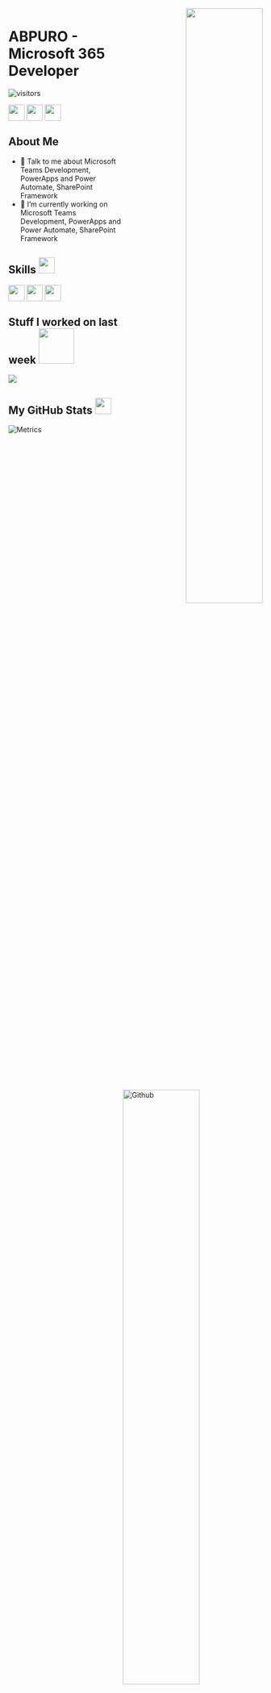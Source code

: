 <div align="right">
<img width="55%" align="right"  src="https://cdn.graph.office.net/prod/media/office/dev-program/home/Main_Hero_2_1259x472.png" />
</div>

<h1> ABPURO -  Microsoft 365 Developer </h1>

![visitors](https://visitor-badge.glitch.me/badge?page_id=abpuro.abpuro)

<a href = 'https://www.linkedin.com/in/abhishek-purohit-91019b9'> <img width = '32px' align= 'center' src="https://raw.githubusercontent.com/rahulbanerjee26/githubAboutMeGenerator/main/icons/linked-in-alt.svg"/></a> 
<a href = 'https://www.twitter.com/abpuro'> <img width = '32px' align= 'center' src="https://raw.githubusercontent.com/rahulbanerjee26/githubAboutMeGenerator/main/icons/twitter.svg"/></a> 
<a href = 'https://www.github.com/abpuro'> <img width = '32px' align= 'center' src="https://raw.githubusercontent.com/rahulbanerjee26/githubAboutMeGenerator/main/icons/github.svg"/></a> 

<h2> About Me </h2>

<img width="55%" align="right" alt="Github" src="https://raw.githubusercontent.com/onimur/.github/master/.resources/git-header.svg" />

- 💬 Talk to me about Microsoft Teams Development, PowerApps and Power Automate, SharePoint Framework 
- 🔭 I’m currently working on Microsoft Teams Development, PowerApps and Power Automate, SharePoint Framework

<h2> Skills <img src = "https://media2.giphy.com/media/QssGEmpkyEOhBCb7e1/giphy.gif?cid=ecf05e47a0n3gi1bfqntqmob8g9aid1oyj2wr3ds3mg700bl&rid=giphy.gif" width = 32px /> </h2>

<a href = 'https://www.linkedin.com/in/abhishek-purohit-91019b9'> <img width = '32px' align= 'center' src="https://static2.sharepointonline.com/files/fabric-cdn-prod_20200430.002/assets/brand-icons/product/svg/teams_48x1.svg"/></a> 
<a href = 'https://www.twitter.com/abpuro'> <img width = '32px' align= 'center' src="https://static2.sharepointonline.com/files/fabric-cdn-prod_20200430.002/assets/brand-icons/product/svg/sharepoint_48x1.svg"/></a> 
<a href = 'https://www.github.com/abpuro'> <img width = '32px' align= 'center' src="https://static2.sharepointonline.com/files/fabric-cdn-prod_20200430.002/assets/brand-icons/product/svg/office_48x1.svg"/></a> 






<h2> Stuff I worked on last week  <img src = "https://media1.giphy.com/media/JZ40cnfnN11KycrvMF/giphy.gif?cid=ecf05e47a0n3gi1bfqntqmob8g9aid1oyj2wr3ds3mg700bl&rid=giphy.gif" width = 70px> </h2>
<a href="https://github.com/anuraghazra/github-readme-stats">
<img align="center" src="https://github-readme-stats.vercel.app/api/wakatime?username=@&compact=True"/>
</a>
<br>


<h2> My GitHub Stats <img src='https://media1.giphy.com/media/du3J3cXyzhj75IOgvA/giphy.gif?cid=ecf05e47x2g034i9pzwtzzsd3xgg2w9nr94t4tflbbgo3008&rid=giphy.gif' width='32px'> </h2>

![Metrics](https://metrics.lecoq.io/abpuro?template=terminal&base.header=0&base.activity=0&base.repositories=0&base.metadata=0&languages=1&languages.limit=8&languages.colors=github&languages.threshold=0%25&config.timezone=America%2FToronto)


